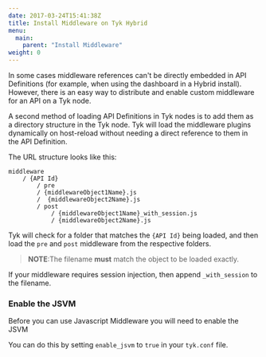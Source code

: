 ```yaml
---
date: 2017-03-24T15:41:38Z
title: Install Middleware on Tyk Hybrid
menu:
  main:
    parent: "Install Middleware"
weight: 0 
---
```


In some cases middleware references can't be directly embedded in API Definitions (for example, when using the dashboard in a Hybrid install). However, there is an easy way to distribute and enable custom middleware for an API on a Tyk node.

A second method of loading API Definitions in Tyk nodes is to add them as a directory structure in the Tyk node. Tyk will load the middleware plugins dynamically on host-reload without needing a direct reference to them in the API Definition.

The URL structure looks like this:

```{.copyWrapper}
middleware
    / {API Id}
        / pre
        / {middlewareObject1Name}.js
        /  {middlewareObject2Name}.js
        / post
            / {middlewareObject1Name}_with_session.js
            / {middlewareObject2Name}.js
```

Tyk will check for a folder that matches the `{API Id}` being loaded, and then load the `pre` and `post` middleware from the respective folders.
 
> **NOTE**:The filename **must** match the object to be loaded exactly.

If your middleware requires session injection, then append `_with_session` to the filename.

### Enable the JSVM

Before you can use Javascript Middleware you will need to enable the JSVM

You can do this by setting `enable_jsvm` to `true` in your `tyk.conf` file.